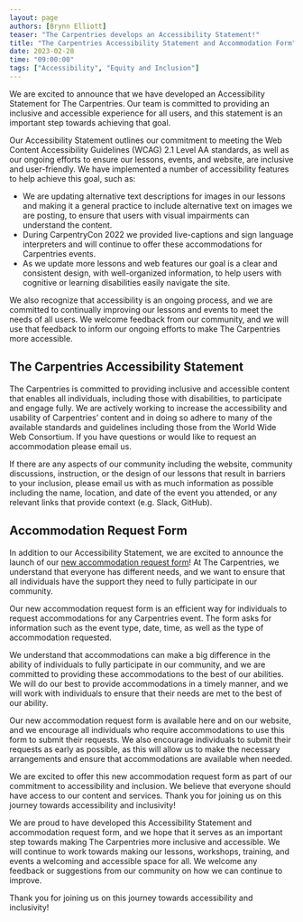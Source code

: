 ```yaml
---
layout: page
authors: [Brynn Elliott]
teaser: "The Carpentries develops an Accessibility Statement!"
title: "The Carpentries Accessibility Statement and Accommodation Form"
date: 2023-02-28
time: "09:00:00"
tags: ["Accessibility", "Equity and Inclusion"]
---
```


We are excited to announce that we have developed an Accessibility Statement for The Carpentries. Our team is committed to providing an inclusive and accessible experience for all users, and this statement is an important step towards achieving that goal.

Our Accessibility Statement outlines our commitment to meeting the Web Content Accessibility Guidelines (WCAG) 2.1 Level AA standards, as well as our ongoing efforts to ensure our lessons, events, and website, are inclusive and user-friendly. We have implemented a number of accessibility features to help achieve this goal, such as:

 - We are updating alternative text descriptions for images in our lessons and making it a general practice to include alternative text on images we are posting, to ensure that users with visual impairments can understand the content.
 - During CarpentryCon 2022 we provided live-captions and sign language interpreters and will continue to offer these accommodations for Carpentries events. 
 - As we update more lessons and web features our goal is a clear and consistent design, with well-organized information, to help users with cognitive or learning disabilities easily navigate the site.

We also recognize that accessibility is an ongoing process, and we are committed to continually improving our lessons and events to meet the needs of all users. We welcome feedback from our community, and we will use that feedback to inform our ongoing efforts to make The Carpentries more accessible.

## The Carpentries Accessibility Statement 

The Carpentries is committed to providing inclusive and accessible content that enables all individuals, including those with disabilities, to participate and engage fully. We are actively working to increase the accessibility and usability of Carpentries’ content and in doing so adhere to many of the available standards and guidelines including those from the World Wide Web Consortium. If you have questions or would like to request an accommodation please email us. 

If there are any aspects of our community including the website, community discussions,  instruction, or the design of our lessons that result in barriers to your inclusion, please email us with as much information as possible including the name, location, and date of the event you attended, or any relevant links that provide context (e.g. Slack, GitHub). 

## Accommodation Request Form 

In addition to our Accessibility Statement, we are excited to announce the launch of our [new accommodation request form](https://carpentries.typeform.com/to/B2OSYaD0)! At The Carpentries, we understand that everyone has different needs, and we want to ensure that all individuals have the support they need to fully participate in our community.

Our new accommodation request form is an efficient way for individuals to request accommodations for any Carpentries event. The form asks for information such as the event type, date, time, as well as the type of accommodation requested.

We understand that accommodations can make a big difference in the ability of individuals to fully participate in our community, and we are committed to providing these accommodations to the best of our abilities. We will do our best to provide accommodations in a timely manner, and we will work with individuals to ensure that their needs are met to the best of our ability.

Our new accommodation request form is available here and on our website, and we encourage all individuals who require accommodations to use this form to submit their requests. We also encourage individuals to submit their requests as early as possible, as this will allow us to make the necessary arrangements and ensure that accommodations are available when needed.

We are excited to offer this new accommodation request form as part of our commitment to accessibility and inclusion. We believe that everyone should have access to our content and services. Thank you for joining us on this journey towards accessibility and inclusivity!

We are proud to have developed this Accessibility Statement and accommodation request form, and we hope that it serves as an important step towards making The Carpentries more inclusive and accessible. We will continue to work towards making our lessons, workshops, training, and events a welcoming and accessible space for all. We welcome any feedback or suggestions from our community on how we can continue to improve.

Thank you for joining us on this journey towards accessibility and inclusivity!

